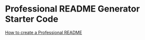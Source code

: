 # Professional README Generator Starter Code
[How to create a Professional README](https://coding-boot-camp.github.io/full-stack/github/professional-readme-guide)

# 